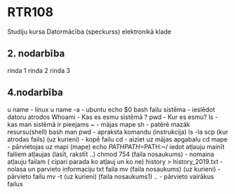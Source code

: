 # RTR108
Studiju kursa Datormācība (speckurss) elektronikā klade
## 2. nodarbība
rinda 1
rinda 2
rinda 3
## 4.nodarbība
u name - linux
u name -a - ubuntu
echo $0 bash
failu sistēma - ieslēdot datoru atrodos
Whoami - Kas es esmu sistēmā ? 
pwd - Kur es esmu?
ls - kas man sistēmā ir pieejams
~  - mājas mape
sh - patērē mazāk resursu(shell)
bash 
man pwd - apraksta komandu (instrukcija)
ls -la
scp (kur atrodas fails) (uz kurieni) - kopē failu
cd - aiziet uz mājas apgabalu 
cd mape - pārvietojas uz mapi (mape)
echo $PATH
PATH=$PATH:~/ iedot atļauju mainīt failiem atļaujas (lasīt, rakstīt ..)
chmod 754 (faila nosaukums) - nomaina atļauju failam ( cipari parada ko atļauj un ko ne)
history > history_2019.txt - nolasa un parvieto informaciju txt faila
mv (faila nosaukums) (uz kurieni) - pārvieto failu
mv -t (uz kurieni) (faila nosaukums1) .. - pārvieto vairākus failus
